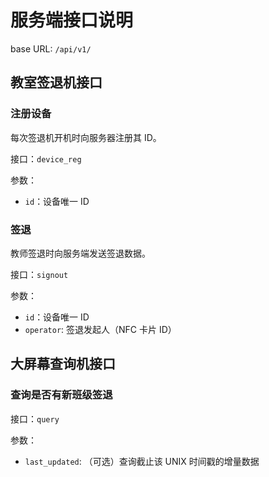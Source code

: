 # 服务端接口说明

base URL: `/api/v1/`

## 教室签退机接口

### 注册设备
每次签退机开机时向服务器注册其 ID。

接口：`device_reg`

参数：

 * `id`：设备唯一 ID

### 签退
教师签退时向服务端发送签退数据。

接口：`signout`

参数：

 * `id`：设备唯一 ID
 * `operator`: 签退发起人（NFC 卡片 ID）

## 大屏幕查询机接口

### 查询是否有新班级签退

接口：`query`

参数：

 * `last_updated`: （可选）查询截止该 UNIX 时间戳的增量数据